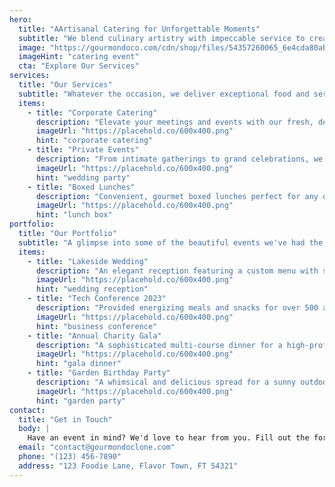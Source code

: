 ```yaml
---
hero:
  title: "AArtisanal Catering for Unforgettable Moments"
  subtitle: "We blend culinary artistry with impeccable service to create extraordinary experiences."
  image: "https://gourmondoco.com/cdn/shop/files/54357260065_6e4cda80ab_o.jpg?v=1742922731&width=2000"
  imageHint: "catering event"
  cta: "Explore Our Services"
services:
  title: "Our Services"
  subtitle: "Whatever the occasion, we deliver exceptional food and service tailored to your needs."
  items:
    - title: "Corporate Catering"
      description: "Elevate your meetings and events with our fresh, delicious, and reliable corporate catering services."
      imageUrl: "https://placehold.co/600x400.png"
      hint: "corporate catering"
    - title: "Private Events"
      description: "From intimate gatherings to grand celebrations, we provide bespoke menus to make your event unforgettable."
      imageUrl: "https://placehold.co/600x400.png"
      hint: "wedding party"
    - title: "Boxed Lunches"
      description: "Convenient, gourmet boxed lunches perfect for any occasion, delivered right to your office or event."
      imageUrl: "https://placehold.co/600x400.png"
      hint: "lunch box"
portfolio:
  title: "Our Portfolio"
  subtitle: "A glimpse into some of the beautiful events we've had the pleasure of being a part of."
  items:
    - title: "Lakeside Wedding"
      description: "An elegant reception featuring a custom menu with stunning lake views."
      imageUrl: "https://placehold.co/600x400.png"
      hint: "wedding reception"
    - title: "Tech Conference 2023"
      description: "Provided energizing meals and snacks for over 500 attendees at a major tech conference."
      imageUrl: "https://placehold.co/600x400.png"
      hint: "business conference"
    - title: "Annual Charity Gala"
      description: "A sophisticated multi-course dinner for a high-profile fundraising event."
      imageUrl: "https://placehold.co/600x400.png"
      hint: "gala dinner"
    - title: "Garden Birthday Party"
      description: "A whimsical and delicious spread for a sunny outdoor birthday celebration."
      imageUrl: "https://placehold.co/600x400.png"
      hint: "garden party"
contact:
  title: "Get in Touch"
  body: |
    Have an event in mind? We'd love to hear from you. Fill out the form, and we'll get back to you shortly to discuss how we can make your event a delicious success.
  email: "contact@gourmondoclone.com"
  phone: "(123) 456-7890"
  address: "123 Foodie Lane, Flavor Town, FT 54321"
---
```

